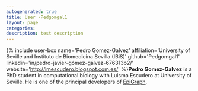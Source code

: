 ```yaml
---
autogenerated: true
title: User ›Pedgomgal1
layout: page
categories: 
description: test description
---
```


{% include user-box name='Pedro Gomez-Galvez' affiliation='University of Seville and Instituto de Biomedicina Sevilla (IBiS)' github='Pedgomgal1' linkedin='in/pedro-javier-gómez-gálvez-676313b2/' website='http://lmescudero.blogspot.com.es/' %}**Pedro Gomez-Galvez** is a PhD student in computational biology with Luisma Escudero at University of Seville. He is one of the principal developers of [EpiGraph](EpiGraph).
